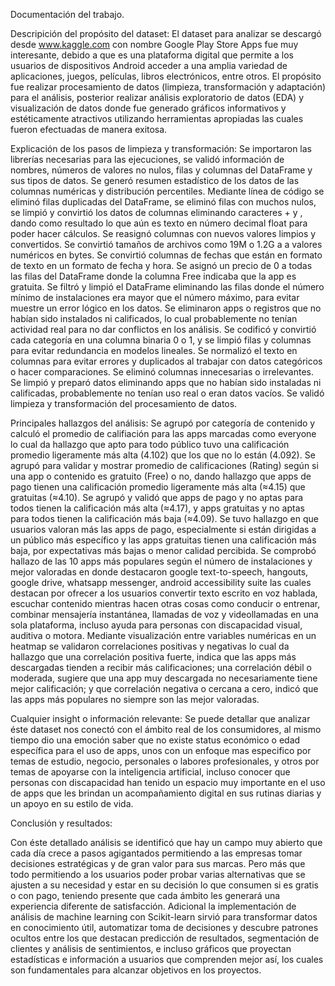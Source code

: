 Documentación del trabajo.

Descripición del propósito del dataset: El dataset para analizar se descargó desde www.kaggle.com con nombre Google Play Store Apps fue muy interesante, debido a que es una plataforma digital que permite a los usuarios de dispositivos Android acceder a una amplia variedad de aplicaciones, juegos, películas, libros electrónicos, entre otros. El propósito fue realizar procesamiento de datos (limpieza, transformación y adaptación) para el análisis, posterior realizar análisis exploratorio de datos (EDA) y visualización de datos donde fue generado gráficos informativos y estéticamente atractivos utilizando herramientas apropiadas las cuales fueron efectuadas de manera exitosa.

Explicación de los pasos de limpieza y transformación: Se importaron las librerías necesarias para las ejecuciones, se validó información de nombres, números de valores no nulos, filas y columnas del DataFrame y sus tipos de datos. Se generó resumen estadístico de los datos de las columnas numéricas y distribución percentiles. Mediante línea de código se eliminó filas duplicadas del DataFrame, se eliminó filas con muchos nulos, se limpió y convirtió los datos de columnas eliminando caracteres + y , dando como resultado lo que aún es texto en número decimal float para poder hacer cálculos. Se reasignó columnas con nuevos valores limpios y convertidos. 
Se convirtió tamaños de archivos como 19M o 1.2G a a valores numéricos en bytes. Se convirtió columnas de fechas que están en formato de texto en un formato de fecha y hora. Se asignó un precio de 0 a todas las filas del DataFrame donde la columna Free indicaba que la app es gratuita. Se filtró y limpió el DataFrame eliminando las filas donde el número mínimo de instalaciones era mayor que el número máximo, para evitar muestre un error lógico en los datos. Se eliminaron apps o registros que no habían sido instalados ni calificados, lo cual probablemente no tenían actividad real para no dar conflictos en los análisis. 
Se codificó y convirtió cada categoría en una columna binaria 0 o 1, y se limpió filas y columnas para evitar redundancia en modelos lineales. Se normalizó el texto en columnas para evitar errores y duplicados al trabajar con datos categóricos o hacer comparaciones. Se eliminó columnas innecesarias o irrelevantes. Se limpió y preparó datos eliminando apps que no habían sido instaladas ni calificadas, probablemente no tenían uso real o eran datos vacíos. Se validó limpieza y transformación del procesamiento de datos.

Principales hallazgos del análisis: Se agrupó por categoría de contenido y calculó el promedio de califiación para las apps marcadas como everyone lo cual da hallazgo que apto para todo público tuvo una calificación promedio ligeramente más alta (4.102) que los que no lo están (4.092).
Se agrupó para validar y mostrar promedio de calificaciones (Rating) según si una app o contenido es gratuito (Free) o no, dando hallazgo que apps de pago tienen una calificación promedio ligeramente más alta (≈4.15) que gratuitas (≈4.10).
Se agrupó y validó que apps de pago y no aptas para todos tienen la calificación más alta (≈4.17), y apps gratuitas y no aptas para todos tienen la calificación más baja (≈4.09). Se tuvo hallazgo en que usuarios valoran más las apps de pago, especialmente si están dirigidas a un público más específico y las apps gratuitas tienen una calificación más baja, por expectativas más bajas o menor calidad percibida.
Se comprobó hallazo de las 10 apps más populares según el número de instalaciones y mejor valoradas en donde destacaron google text-to-speech, hangouts, google drive, whatsapp messenger, android accessibility suite las cuales destacan por ofrecer a los usuarios convertir texto escrito en voz hablada, escuchar contenido mientras hacen otras cosas como conducir o entrenar, combinar mensajería instantánea, llamadas de voz y videollamadas en una sola plataforma, incluso ayuda para personas con discapacidad visual, auditiva o motora.
Mediante visualización entre variables numéricas en un heatmap se validaron correlaciones positivas y negativas lo cual da hallazgo que una correlación positiva fuerte, indica que las apps más descargadas tienden a recibir más calificaciones; una correlación débil o moderada, sugiere que una app muy descargada no necesariamente tiene mejor calificación; y que correlación negativa o cercana a cero, indicó que las apps más populares no siempre son las mejor valoradas.

Cualquier insight o información relevante: Se puede detallar que analizar éste dataset nos conectó con el ámbito real de los consumidores, al mismo tiempo dio una emoción saber que no existe status económico o edad específica para el uso de apps, unos con un enfoque mas especifico por temas de estudio, negocio, personales o labores profesionales, y otros por temas de apoyarse con la inteligencia artificial, incluso conocer que personas con discapacidad han tenido un espacio muy importante en el uso de apps que les brindan un acompañamiento digital en sus rutinas diarias y un apoyo en su estilo de vida.



























Conclusión y resultados:

Con éste detallado análisis se identificó que hay un campo muy abierto que cada día crece a pasos agigantados permitiendo a las empresas tomar decisiones estratégicas y de gran valor para sus marcas. Pero más que todo permitiendo a los usuarios poder probar varias alternativas que se ajusten a su necesidad y estar en su decisión lo que consumen si es gratis o con pago, teniendo presente que cada ámbito les generará una experiencia diferente de satisfacción. 
Adicional la implementación de análisis de machine learning con Scikit-learn sirvió para transformar datos en conocimiento útil, automatizar toma de decisiones y descubre patrones ocultos entre los que destacan predicción de resultados, segmentación de clientes y análisis de sentimientos, e incluso gráficos que proyectan estadísticas e información a usuarios que comprenden mejor así, los cuales son fundamentales para alcanzar objetivos en los proyectos.
